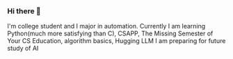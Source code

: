 ### Hi there 👋
I'm college student and I major in automation.
Currently I am learning Python(much more satisfying than C), CSAPP, The Missing Semester of Your CS Education, algorithm basics, Hugging LLM
I am preparing for future study of AI
<!--
**kriss-spy/kriss-spy** is a ✨ _special_ ✨ repository because its `README.md` (this file) appears on your GitHub profile.

Here are some ideas to get you started:

- 🔭 I’m currently working on ...
- 🌱 I’m currently learning ...
- 👯 I’m looking to collaborate on ...
- 🤔 I’m looking for help with ...
- 💬 Ask me about ...
- 📫 How to reach me: ...
- 😄 Pronouns: ...
- ⚡ Fun fact: ...
-->
